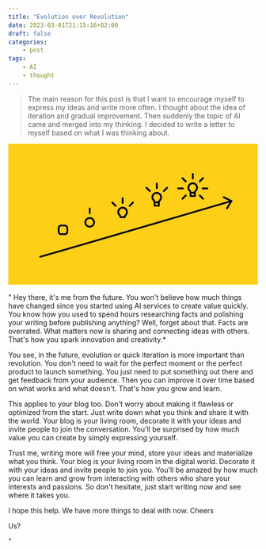 ```yaml
---
title: "Evolution over Revolution"
date: 2023-03-01T21:15:16+02:00
draft: false
categories:
    - post
tags:
    - AI
    - thought
---
```


>   The main reason for this post is that
>   I want to encourage myself to express my ideas and write more often.
>   I thought about the idea of iteration and gradual improvement.
>   Then suddenly the topic of AI came and merged into my thinking.
>   I decided to write a letter to myself based on what I was thinking about.

![iteration](idea-evolution.jpg)

"
Hey there, it's me from the future. 
You won't believe how much things have changed since you started using AI services to create value quickly. 
You know how you used to spend hours researching facts and polishing your writing before publishing anything? 
Well, forget about that. Facts are overrated. What matters now is sharing and connecting ideas with others. 
That's how you spark innovation and creativity.*

You see, in the future, evolution or quick iteration is more important than revolution. 
You don't need to wait for the perfect moment or the perfect product to launch something. 
You just need to put something out there and get feedback from your audience. 
Then you can improve it over time based on what works and what doesn't. 
That's how you grow and learn.

This applies to your blog too. 
Don't worry about making it flawless or optimized from the start. 
Just write down what you think and share it with the world. 
Your blog is your living room, decorate it with your ideas and invite people to join the conversation. 
You'll be surprised by how much value you can create by simply expressing yourself.

Trust me, writing more will free your mind, store your ideas and materialize what you think. 
Your blog is your living room in the digital world. 
Decorate it with your ideas and invite people to join you. 
You'll be amazed by how much you can learn and grow from interacting with others who share your interests and passions. 
So don't hesitate, just start writing now and see where it takes you.

I hope this help. We have more things to deal with now.
Cheers

Us?

"
